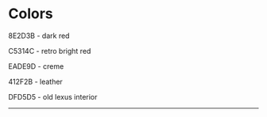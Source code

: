 # Colors

8E2D3B - dark red

C5314C - retro bright red

EADE9D - creme

412F2B - leather

DFD5D5 - old lexus interior

---

